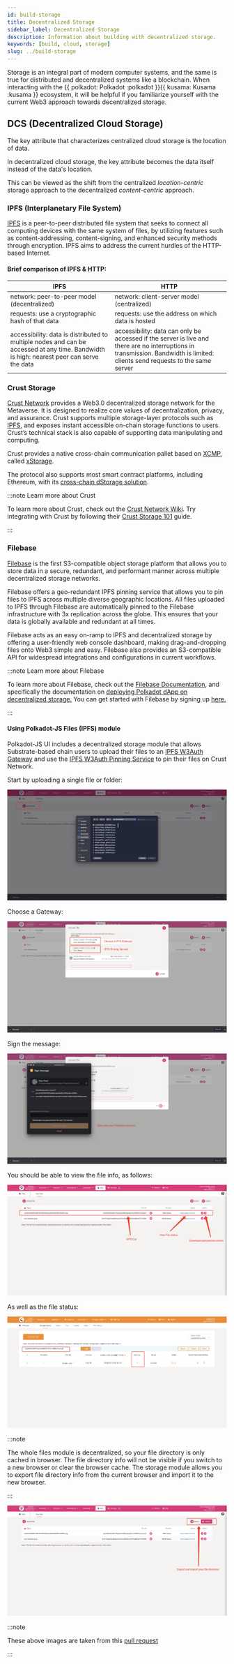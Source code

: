 ```yaml
---
id: build-storage
title: Decentralized Storage
sidebar_label: Decentralized Storage
description: Information about building with decentralized storage.
keywords: [build, cloud, storage]
slug: ../build-storage
---
```


Storage is an integral part of modern computer systems, and the same is true for distributed and
decentralized systems like a blockchain. When interacting with the
{{ polkadot: Polkadot :polkadot }}{{ kusama: Kusama :kusama }} ecosystem, it will be helpful if you
familiarize yourself with the current Web3 approach towards decentralized storage.

## DCS (Decentralized Cloud Storage)

The key attribute that characterizes centralized cloud storage is the location of data.

In decentralized cloud storage, the key attribute becomes the data itself instead of the data's
location.

This can be viewed as the shift from the centralized _location-centric_ storage approach to the
decentralized _content-centric_ approach.

### IPFS (Interplanetary File System)

[IPFS](https://ipfs.tech/) is a peer-to-peer distributed file system that seeks to connect all
computing devices with the same system of files, by utilizing features such as content-addressing,
content-signing, and enhanced security methods through encryption. IPFS aims to address the current
hurdles of the HTTP-based Internet.

#### Brief comparison of IPFS & HTTP:

| IPFS                                                                                                                                     | HTTP                                                                                                                                                                          |
| ---------------------------------------------------------------------------------------------------------------------------------------- | ----------------------------------------------------------------------------------------------------------------------------------------------------------------------------- |
| network: peer-to-peer model (decentralized)                                                                                              | network: client-server model (centralized)                                                                                                                                    |
| requests: use a cryptographic hash of that data                                                                                          | requests: use the address on which data is hosted                                                                                                                             |
| accessibility: data is distributed to multiple nodes and can be accessed at any time. Bandwidth is high: nearest peer can serve the data | accessibility: data can only be accessed if the server is live and there are no interruptions in transmission. Bandwidth is limited: clients send requests to the same server |

### Crust Storage

[Crust Network](https://crust.network) provides a Web3.0 decentralized storage network for the
Metaverse. It is designed to realize core values of decentralization, privacy, and assurance. Crust
supports multiple storage-layer protocols such as [IPFS](#ipfs-interplanetary-file-system), and
exposes instant accessible on-chain storage functions to users. Crustʼs technical stack is also
capable of supporting data manipulating and computing.

Crust provides a native cross-chain communication pallet based on
[XCMP](https://wiki.polkadot.network/docs/learn-xcm), called
[xStorage](https://github.com/crustio/crust/tree/parachain/shadow/crust-collator/pallets/xstorage).

The protocol also supports most smart contract platforms, including Ethereum, with its
[cross-chain dStorage solution](https://wiki.crust.network/docs/en/buildCrossChainSolution).

:::note Learn more about Crust

To learn more about Crust, check out the [Crust Network Wiki](https://wiki.crust.network/en). Try
integrating with Crust by following their
[Crust Storage 101](https://wiki.crust.network/docs/en/build101) guide.

:::

### Filebase

[Filebase](https://filebase.com) is the first S3-compatible object storage platform that allows you
to store data in a secure, redundant, and performant manner across multiple decentralized storage
networks.

Filebase offers a geo-redundant IPFS pinning service that allows you to pin files to IPFS across
multiple diverse geographic locations. All files uploaded to IPFS through Filebase are automatically
pinned to the Filebase infrastructure with 3x replication across the globe. This ensures that your
data is globally available and redundant at all times.

Filebase acts as an easy on-ramp to IPFS and decentralized storage by offering a user-friendly web
console dashboard, making drag-and-dropping files onto Web3 simple and easy. Filebase also provides
an S3-compatible API for widespread integrations and configurations in current workflows.

:::note Learn more about Filebase

To learn more about Filebase, check out the [Filebase Documentation](https://docs.filebase.com), and
specifically the documentation on
[deploying Polkadot dApp on decentralized storage.](https://docs.filebase.com/web3-education/web3-tutorials/polkadot/polkadot-deploy-a-polkadot-dapp-on-decentralized-storage)
You can get started with Filebase by signing up [here.](https://filebase.com/signup)

:::

#### Using Polkadot-JS Files (IPFS) module

Polkadot-JS UI includes a decentralized storage module that allows Substrate-based chain users to
upload their files to an
[IPFS W3Auth Gateway](https://wiki.crust.network/docs/en/buildIPFSWeb3AuthGW) and use the
[IPFS W3Auth Pinning Service](https://wiki.crust.network/docs/en/buildIPFSW3AuthPin) to pin their
files on Crust Network.

Start by uploading a single file or folder:

![upload](../assets/files/substrate-files-1.png)

Choose a Gateway:

![gateway](../assets/files/substrate-files-2.png)

Sign the message:

![sign](../assets/files/substrate-files-3.png)

You should be able to view the file info, as follows:

![file info](../assets/files/substrate-files-4.png)

As well as the file status:

![file statue](../assets/files/substrate-files-5.png)

:::note

The whole files module is decentralized, so your file directory is only cached in browser. The file
directory info will not be visible if you switch to a new browser or clear the browser cache. The
storage module allows you to export file directory info from the current browser and import it to
the new browser.

:::

![manage file dir](../assets/files/substrate-files-6.png)

:::note

These above images are taken from this [pull request](https://github.com/polkadot-js/apps/pull/6106)

:::
